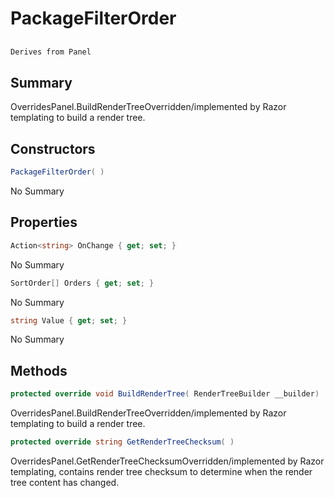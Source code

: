 # PackageFilterOrder

## 
```c#
Derives from Panel
```

## Summary

OverridesPanel.BuildRenderTreeOverridden/implemented by Razor templating to build a render tree.
## Constructors

```c#
PackageFilterOrder( ) 
```
No Summary
## Properties

```c#
Action<string> OnChange { get; set; } 
```
No Summary
```c#
SortOrder[] Orders { get; set; } 
```
No Summary
```c#
string Value { get; set; } 
```
No Summary
## Methods

```c#
protected override void BuildRenderTree( RenderTreeBuilder __builder) 
```
OverridesPanel.BuildRenderTreeOverridden/implemented by Razor templating to build a render tree.
```c#
protected override string GetRenderTreeChecksum( ) 
```
OverridesPanel.GetRenderTreeChecksumOverridden/implemented by Razor templating, contains render tree checksum to determine when the render tree content has changed.
